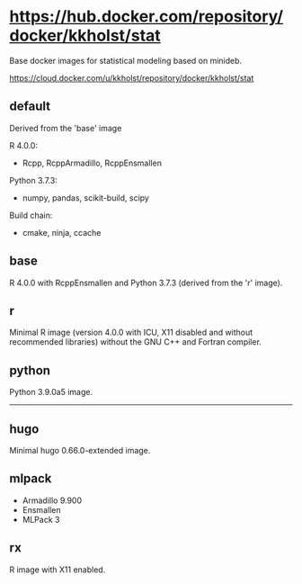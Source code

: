 # https://hub.docker.com/repository/docker/kkholst/stat

Base docker images for statistical modeling based on minideb.

https://cloud.docker.com/u/kkholst/repository/docker/kkholst/stat

## default
Derived from the 'base' image

R 4.0.0:
- Rcpp, RcppArmadillo, RcppEnsmallen

Python 3.7.3:
- numpy, pandas, scikit-build, scipy

Build chain:
- cmake, ninja, ccache

## base
R 4.0.0 with RcppEnsmallen and Python 3.7.3 (derived from the 'r' image).

## r
Minimal R image (version 4.0.0 with ICU, X11 disabled and without recommended libraries)
without the GNU C++ and Fortran compiler.

## python
Python 3.9.0a5 image.

------

## hugo
Minimal hugo 0.66.0-extended image.

## mlpack
- Armadillo 9.900
- Ensmallen
- MLPack 3

## rx

R image with X11 enabled.
